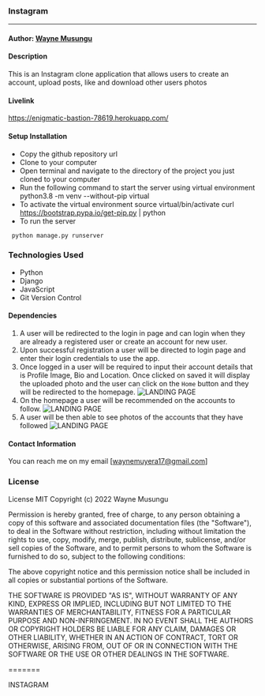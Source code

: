### **Instagram**

****


#### Author: [Wayne Musungu](https://github.com/WayneMusungu)

#### **Description**
This is an Instagram clone application that allows users to create an account, upload posts, like and download other users photos


#### Livelink
https://enigmatic-bastion-78619.herokuapp.com/



#### Setup Installation
* Copy the github repository url
* Clone to your computer
* Open terminal and navigate to the directory of the project you just cloned to your computer
* Run the following command to start the server using virtual environment
python3.8 -m venv --without-pip virtual
* To activate the virtual environment
source virtual/bin/activate
curl https://bootstrap.pypa.io/get-pip.py | python
* To run the server

``` python manage.py runserver```

### Technologies Used



* Python
* Django
* JavaScript
* Git Version Control

#### Dependencies

1. A user will be redirected to the login in page and can login when they are already a registered user or create an account for new user.
2. Upon successful registration a user will be directed to login page and enter  their login credentials to use the app. 
3. Once logged in a user will be required to input their account details that is Profile Image, Bio and Location. Once clicked on saved it will display the uploaded photo and the user can click on the ```Home``` button and they will be redirected to the homepage.
![LANDING PAGE](account.png)
4. On the homepage a user will be recommended on the accounts to follow.
![LANDING PAGE](reccommendation.png)
5. A user will be then able to see photos of the accounts that they have followed
![LANDING PAGE](folllow.png)



#### Contact Information

You can reach me on my email [waynemuyera17@gmail.com]



### License

License
MIT Copyright (c) 2022 Wayne Musungu

Permission is hereby granted, free of charge, to any person obtaining a copy of this software and associated documentation files (the "Software"), to deal in the Software without restriction, including without limitation the rights to use, copy, modify, merge, publish, distribute, sublicense, and/or sell copies of the Software, and to permit persons to whom the Software is furnished to do so, subject to the following conditions:

The above copyright notice and this permission notice shall be included in all copies or substantial portions of the Software.

THE SOFTWARE IS PROVIDED "AS IS", WITHOUT WARRANTY OF ANY KIND, EXPRESS OR IMPLIED, INCLUDING BUT NOT LIMITED TO THE WARRANTIES OF MERCHANTABILITY, FITNESS FOR A PARTICULAR PURPOSE AND NON-INFRINGEMENT. IN NO EVENT SHALL THE AUTHORS OR COPYRIGHT HOLDERS BE LIABLE FOR ANY CLAIM, DAMAGES OR OTHER LIABILITY, WHETHER IN AN ACTION OF CONTRACT, TORT OR OTHERWISE, ARISING FROM, OUT OF OR IN CONNECTION WITH THE SOFTWARE OR THE USE OR OTHER DEALINGS IN THE SOFTWARE.

=======

INSTAGRAM
